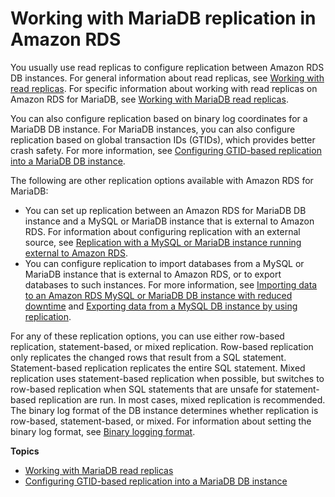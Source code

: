 # Working with MariaDB replication in Amazon RDS<a name="USER_MariaDB.Replication"></a>

You usually use read replicas to configure replication between Amazon RDS DB instances\. For general information about read replicas, see [Working with read replicas](USER_ReadRepl.md)\. For specific information about working with read replicas on Amazon RDS for MariaDB, see [Working with MariaDB read replicas](USER_MariaDB.Replication.ReadReplicas.md)\. 

You can also configure replication based on binary log coordinates for a MariaDB DB instance\. For MariaDB instances, you can also configure replication based on global transaction IDs \(GTIDs\), which provides better crash safety\. For more information, see [Configuring GTID\-based replication into a MariaDB DB instance](MariaDB.Procedural.Replication.GTID.md)\. 

The following are other replication options available with Amazon RDS for MariaDB:
+ You can set up replication between an Amazon RDS for MariaDB DB instance and a MySQL or MariaDB instance that is external to Amazon RDS\. For information about configuring replication with an external source, see [Replication with a MySQL or MariaDB instance running external to Amazon RDS](MySQL.Procedural.Importing.External.Repl.md)\.
+ You can configure replication to import databases from a MySQL or MariaDB instance that is external to Amazon RDS, or to export databases to such instances\. For more information, see [Importing data to an Amazon RDS MySQL or MariaDB DB instance with reduced downtime](MySQL.Procedural.Importing.NonRDSRepl.md) and [Exporting data from a MySQL DB instance by using replication](MySQL.Procedural.Exporting.NonRDSRepl.md)\.

For any of these replication options, you can use either row\-based replication, statement\-based, or mixed replication\. Row\-based replication only replicates the changed rows that result from a SQL statement\. Statement\-based replication replicates the entire SQL statement\. Mixed replication uses statement\-based replication when possible, but switches to row\-based replication when SQL statements that are unsafe for statement\-based replication are run\. In most cases, mixed replication is recommended\. The binary log format of the DB instance determines whether replication is row\-based, statement\-based, or mixed\. For information about setting the binary log format, see [Binary logging format](USER_LogAccess.Concepts.MariaDB.md#USER_LogAccess.MariaDB.BinaryFormat)\.

**Topics**
+ [Working with MariaDB read replicas](USER_MariaDB.Replication.ReadReplicas.md)
+ [Configuring GTID\-based replication into a MariaDB DB instance](MariaDB.Procedural.Replication.GTID.md)